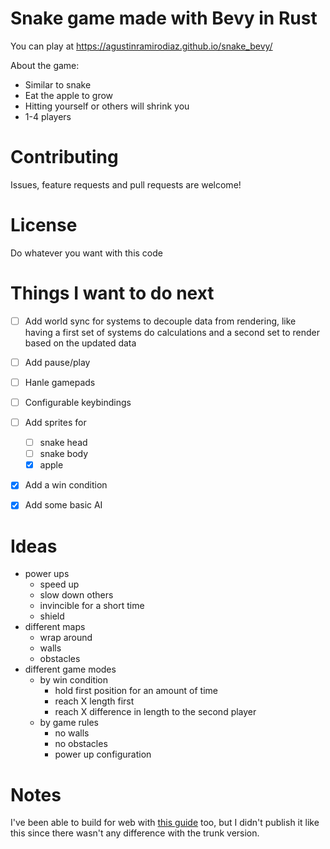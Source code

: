 # Snake game made with Bevy in Rust

You can play at https://agustinramirodiaz.github.io/snake_bevy/

About the game:

- Similar to snake
- Eat the apple to grow
- Hitting yourself or others will shrink you
- 1-4 players

# Contributing

Issues, feature requests and pull requests are welcome!

# License

Do whatever you want with this code

# Things I want to do next

- [ ] Add world sync for systems to decouple data from rendering, like having a first set of systems do calculations and a second set to render based on the updated data
- [ ] Add pause/play
- [ ] Hanle gamepads
- [ ] Configurable keybindings
- [ ] Add sprites for

  - [ ] snake head
  - [ ] snake body
  - [x] apple

- [x] Add a win condition
- [x] Add some basic AI

# Ideas

- power ups
  - speed up
  - slow down others
  - invincible for a short time
  - shield
- different maps
  - wrap around
  - walls
  - obstacles
- different game modes
  - by win condition
    - hold first position for an amount of time
    - reach X length first
    - reach X difference in length to the second player
  - by game rules
    - no walls
    - no obstacles
    - power up configuration

# Notes

I've been able to build for web with [this guide](https://dev.to/sbelzile/making-games-in-rust-deploying-a-bevy-app-to-the-web-1ahn) too, but I didn't publish it like this since there wasn't any difference with the trunk version.
